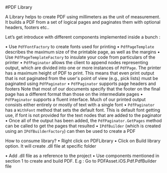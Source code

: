 #PDF Library

A Library helps to create PDF using millimeters as the unit of measurement. It builds a PDF from a set of logical pages and paginates them with optional headers, footers etc.. 

Let’s get introduce with different components implemented inside a bunch :

•	Use `PdfFontFactory` to create fonts used for printing
•	`PdfPageTemplate` describes the maximum size of the printable page, as well as the margins
•	Use `PdfPageTemplateFactory` to insulate your code from particulars of the printer
•	`PdfPaginator` allows the client to append nodes representing output, which are divided into one or more instances of `PdfPage`. The printer has a maximum height of PDF to print. This means that even print output that is not paginated from the user's point of view (e.g., pick lists) must be paginated using `PdfPaginator`
•	`PdfPaginator` supports page headers and footers
Note that most of our documents specify that the footer on the final page has a different format than those on the intermediate pages
•	`PdfPaginator` supports a fluent interface. Much of our printed output consists either entirely or mostly of text with a single font
•	`PdfPaginator` has a `WithFont` method that sets the default font. This is default font getting use, if font is not provided for the text nodes that are
added to the paginator
•	Once all of the output has been added, the `PdfPaginator.GetPages` method can be called to get the pages that resulted
•	`IPdfBuilder` (which is created using an `IPdfBuilderFactory`) can then be used to create a PDF

How to consume library?
•	Right click on PDFLibrary 
•	Click on Build library option. It will create .dll file at specific folder

•	Add .dll file as a reference to the project
•	Use components mentioned in section 1 to create and build PDF. E.g : Go to PDFAsset.iOS.Pdf.PdfBuilder file
